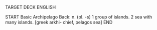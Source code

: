 TARGET DECK
ENGLISH

START
Basic
Archipelago
Back: n. (pl. -s) 1 group of islands. 2 sea with many islands. [greek arkhi- chief, pelagos sea]
END
